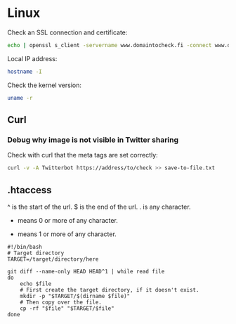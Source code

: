 # Linux

Check an SSL connection and certificate:

```bash
echo | openssl s_client -servername www.domaintocheck.fi -connect www.domaintocheck.fi:443 -showcerts| openssl x509 -noout -dates
```

Local IP address:
```bash
hostname -I
```

Check the kernel version:
```bash
uname -r
```

## Curl

### Debug why image is not visible in Twitter sharing

Check with curl that the meta tags are set correctly:

```bash
curl -v -A Twitterbot https://address/to/check >> save-to-file.txt
```

## .htaccess

^ is the start of the url.
$ is the end of the url.
. is any character.
* means 0 or more of any character.
+ means 1 or more of any character.



```
#!/bin/bash
# Target directory
TARGET=/target/directory/here

git diff --name-only HEAD HEAD^1 | while read file
do
    echo $file
    # First create the target directory, if it doesn't exist.
    mkdir -p "$TARGET/$(dirname $file)"
    # Then copy over the file.
    cp -rf "$file" "$TARGET/$file"
done
```
